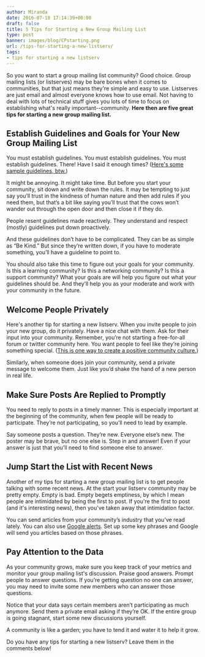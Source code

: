```yaml
---
author: Miranda
date: 2016-07-18 17:14:39+00:00
draft: false
title: 5 Tips for Starting a New Group Mailing List
type: post
banner: images/blog/CPstarting.png
url: /tips-for-starting-a-new-listserv/
tags:
- tips for starting a new listserv
---
```


So you want to start a group mailing list community? Good choice. Group mailing lists (or listserves) may be bare bones when it comes to communities, but that just means they're simple and easy to use. Listserves are just email and almost everyone knows how to use email. Not having to deal with lots of technical stuff gives you lots of time to focus on establishing what's really important--community. **Here then are five great tips for starting a new group mailing list.**


## Establish Guidelines and Goals for Your New Group Mailing List


You must establish guidelines. You must establish guidelines. You must establish guidelines. There! Have I said it enough times? ([Here's some sample guidelines, btw.](https://www.mail-list.com/mailing-list-guidelines/))

It might be annoying. It might take time. But before you start your community, sit down and write down the rules. It may be tempting to just say you’ll trust in the kindness of human nature and then add rules if you need them, but that’s a bit like saying you’ll trust that the cows won’t wander out through the open door and then close it if they do.

People resent guidelines made reactively. They understand and respect (mostly) guidelines put down proactively.

And these guidelines don’t have to be complicated. They can be as simple as “Be Kind.” But since they’re written down, if you have to moderate something, you’ll have a guideline to point to.

You should also take this time to figure out your goals for your community. Is this a learning community? Is this a networking community? Is this a support community? What your goals are will help you figure out what your guidelines should be. And they’ll help you as your moderate and work with your community in the future.


## Welcome People Privately


Here's another tip for starting a new listserv. When you invite people to join your new group, do it privately. Have a nice chat with them. Ask for their input into your community. Remember, you’re not starting a free-for-all forum or twitter community here. You want people to feel like they’re joining something special. ([This is one way to create a positive community culture.](https://www.mail-list.com/positive-community-culture/))

Similarly, when someone does join your community, send a private message to welcome them. Just like you’d shake the hand of a new person in real life.


## Make Sure Posts Are Replied to Promptly


You need to reply to posts in a timely manner. This is especially important at the beginning of the community, when few people will be ready to participate. They’re not participating, so you’ll need to lead by example.

Say someone posts a question. They’re new. Everyone else’s new. The poster may be brave, but no one else is. Step in and answer! Even if your answer is just that you’ll need to find someone else to answer.


## Jump Start the List with Recent News


Another of my tips for starting a new group mailing list is to get people talking with some recent news. At the start your listserv community may be pretty empty. Empty is bad. Empty begets emptiness, by which I mean people are intimidated by being the first to post. If you're the first to post (and it's interesting news), then you've taken away that intimidation factor.

You can send articles from your community’s industry that you’ve read lately. You can also use [Google alerts](http://www.google.com/alerts). Set up some key phrases and Google will send you articles based on those phrases.


## Pay Attention to the Data


As your community grows, make sure you keep track of your metrics and monitor your group mailing list's discussion. Praise good answers. Prompt people to answer questions. If you’re getting question no one can answer, you may need to invite some new members who can answer those questions.

Notice that your data says certain members aren’t participating as much anymore. Send them a private email asking if they’re OK. If the entire group is going stagnant, start some new discussions yourself.

A community is like a garden; you have to tend it and water it to help it grow.

Do you have any tips for starting a new listserv? Leave them in the comments below!


